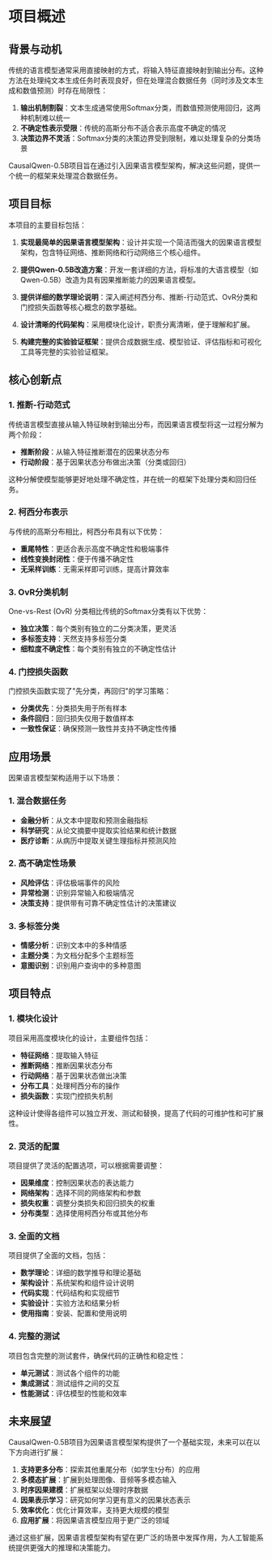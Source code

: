 # 项目概述

## 背景与动机

传统的语言模型通常采用直接映射的方式，将输入特征直接映射到输出分布。这种方法在处理纯文本生成任务时表现良好，但在处理混合数据任务（同时涉及文本生成和数值预测）时存在局限性：

1. **输出机制割裂**：文本生成通常使用Softmax分类，而数值预测使用回归，这两种机制难以统一
2. **不确定性表示受限**：传统的高斯分布不适合表示高度不确定的情况
3. **决策边界不灵活**：Softmax分类的决策边界受到限制，难以处理复杂的分类场景

CausalQwen-0.5B项目旨在通过引入因果语言模型架构，解决这些问题，提供一个统一的框架来处理混合数据任务。

## 项目目标

本项目的主要目标包括：

1. **实现最简单的因果语言模型架构**：设计并实现一个简洁而强大的因果语言模型架构，包含特征网络、推断网络和行动网络三个核心组件。

2. **提供Qwen-0.5B改造方案**：开发一套详细的方法，将标准的大语言模型（如Qwen-0.5B）改造为具有因果推断能力的因果语言模型。

3. **提供详细的数学理论说明**：深入阐述柯西分布、推断-行动范式、OvR分类和门控损失函数等核心概念的数学基础。

4. **设计清晰的代码架构**：采用模块化设计，职责分离清晰，便于理解和扩展。

5. **构建完整的实验验证框架**：提供合成数据生成、模型验证、评估指标和可视化工具等完整的实验验证框架。

## 核心创新点

### 1. 推断-行动范式

传统语言模型直接从输入特征映射到输出分布，而因果语言模型将这一过程分解为两个阶段：

- **推断阶段**：从输入特征推断潜在的因果状态分布
- **行动阶段**：基于因果状态分布做出决策（分类或回归）

这种分解使模型能够更好地处理不确定性，并在统一的框架下处理分类和回归任务。

### 2. 柯西分布表示

与传统的高斯分布相比，柯西分布具有以下优势：

- **重尾特性**：更适合表示高度不确定性和极端事件
- **线性变换封闭性**：便于传播不确定性
- **无采样训练**：无需采样即可训练，提高计算效率

### 3. OvR分类机制

One-vs-Rest (OvR) 分类相比传统的Softmax分类有以下优势：

- **独立决策**：每个类别有独立的二分类决策，更灵活
- **多标签支持**：天然支持多标签分类
- **细粒度不确定性**：每个类别有独立的不确定性估计

### 4. 门控损失函数

门控损失函数实现了"先分类，再回归"的学习策略：

- **分类优先**：分类损失用于所有样本
- **条件回归**：回归损失仅用于数值样本
- **一致性保证**：确保预测一致性并支持不确定性传播

## 应用场景

因果语言模型架构适用于以下场景：

### 1. 混合数据任务

- **金融分析**：从文本中提取和预测金融指标
- **科学研究**：从论文摘要中提取实验结果和统计数据
- **医疗诊断**：从病历中提取关键生理指标并预测风险

### 2. 高不确定性场景

- **风险评估**：评估极端事件的风险
- **异常检测**：识别异常输入和极端情况
- **决策支持**：提供带有可靠不确定性估计的决策建议

### 3. 多标签分类

- **情感分析**：识别文本中的多种情感
- **主题分类**：为文档分配多个主题标签
- **意图识别**：识别用户查询中的多种意图

## 项目特点

### 1. 模块化设计

项目采用高度模块化的设计，主要组件包括：

- **特征网络**：提取输入特征
- **推断网络**：推断因果状态分布
- **行动网络**：基于因果状态做出决策
- **分布工具**：处理柯西分布的操作
- **损失函数**：实现门控损失机制

这种设计使得各组件可以独立开发、测试和替换，提高了代码的可维护性和可扩展性。

### 2. 灵活的配置

项目提供了灵活的配置选项，可以根据需要调整：

- **因果维度**：控制因果状态的表达能力
- **网络架构**：选择不同的网络架构和参数
- **损失权重**：调整分类损失和回归损失的权重
- **分布类型**：选择使用柯西分布或其他分布

### 3. 全面的文档

项目提供了全面的文档，包括：

- **数学理论**：详细的数学推导和理论基础
- **架构设计**：系统架构和组件设计说明
- **代码实现**：代码结构和实现细节
- **实验设计**：实验方法和结果分析
- **使用指南**：安装、配置和使用说明

### 4. 完整的测试

项目包含完整的测试套件，确保代码的正确性和稳定性：

- **单元测试**：测试各个组件的功能
- **集成测试**：测试组件之间的交互
- **性能测试**：评估模型的性能和效率

## 未来展望

CausalQwen-0.5B项目为因果语言模型架构提供了一个基础实现，未来可以在以下方向进行扩展：

1. **支持更多分布**：探索其他重尾分布（如学生t分布）的应用
2. **多模态扩展**：扩展到处理图像、音频等多模态输入
3. **时序因果建模**：扩展框架以处理时序数据
4. **因果表示学习**：研究如何学习更有意义的因果状态表示
5. **效率优化**：优化计算效率，支持更大规模的模型
6. **应用扩展**：将因果语言模型应用于更广泛的领域

通过这些扩展，因果语言模型架构有望在更广泛的场景中发挥作用，为人工智能系统提供更强大的推理和决策能力。

